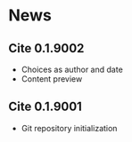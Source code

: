 News
================

Cite 0.1.9002
-------------

-   Choices as author and date
-   Content preview

Cite 0.1.9001
-------------

-   Git repository initialization
